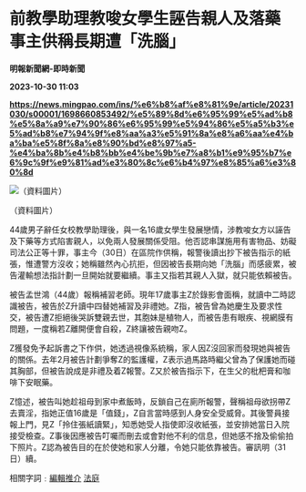 # 前教學助理教唆女學生誣告親人及落藥 事主供稱長期遭「洗腦」
**明報新聞網-即時新聞**

**2023-10-30 11:03**

**https://news.mingpao.com/ins/%e6%b8%af%e8%81%9e/article/20231030/s00001/1698660853492/%e5%89%8d%e6%95%99%e5%ad%b8%e5%8a%a9%e7%90%86%e6%95%99%e5%94%86%e5%a5%b3%e5%ad%b8%e7%94%9f%e8%aa%a3%e5%91%8a%e8%a6%aa%e4%ba%ba%e5%8f%8a%e8%90%bd%e8%97%a5-%e4%ba%8b%e4%b8%bb%e4%be%9b%e7%a8%b1%e9%95%b7%e6%9c%9f%e9%81%ad%e3%80%8c%e6%b4%97%e8%85%a6%e3%80%8d**

![（資料圖片）](https://fs.mingpao.com/ins/20231030/s00001/00bc952595e060d2f42e27a88ba0fb6d.jpg)

（資料圖片）

44歲男子辭任女校教學助理後，與一名16歲女學生發展戀情，涉教唆女方以誣告及下藥等方式陷害親人，以免兩人發展關係受阻。他否認串謀施用有害物品、妨礙司法公正等十罪，事主今（30日）在區院作供稱，報警後讀出抄下被告指示的紙張，惟遭警方沒收；她稱雖然內心抗拒，但因被告長期向她「洗腦」而感疲累，被告灌輸想法指計劃一旦開始就要繼續。事主又指若其親人入獄，就只能依賴被告。

被告孟世鴻（44歲）報稱補習老師。現年17歲事主Z於錄影會面稱，就讀中二時認識被告，被告於Z升讀中四替她補習及非禮她。Z指，被告曾為她慶生及要求性交，被告遭Z拒絕後哭訴雙親去世，其胞妹是植物人，而被告患有眼疾、視網膜有問題，一度稱若Z離開便會自殺，Z終讓被告親吻Z。

Z獲發免予起訴書之下作供，她透過視像系統稱，家人因Z沒回家而發現她與被告的關係。去年2月被告計劃爭奪Z的監護權，Z表示過馬路時繼父曾為了保護她而碰其胸部，但被告說成是非禮及着Z報警。Z又於被告指示下，在生父的枇杷膏和咖啡下安眠藥。

Z憶述，被告叫她趁祖母到家中煮飯時，反鎖自己在廁所報警，聲稱祖母欲拐帶Z去賣淫，指她正值16歲是「值錢」，Z自言當時感到人身安全受威脅。其後警員接報上門，見Z「拎住張紙讀緊」，知悉她受人指使即沒收紙張，並安排她當日入院接受檢查。Z事後因應被告叮囑而刪去或會對他不利的信息，但她感不捨及偷偷拍下照片。Z認為被告目的在於使她和家人分離，令她只能依靠被告。審訊明（31日）續。

相關字詞﹕[編輯推介](https://news.mingpao.com/ins/%e6%b8%af%e8%81%9e/article/20231030/s00001/php/search2.php?pnssection=all&inssection=all&searchtype=A&keywords=%E7%B7%A8%E8%BC%AF%E6%8E%A8%E4%BB%8B) [法庭](https://news.mingpao.com/ins/%e6%b8%af%e8%81%9e/article/20231030/s00001/php/search2.php?pnssection=all&inssection=all&searchtype=A&keywords=%E6%B3%95%E5%BA%AD)